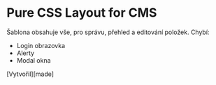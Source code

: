 Pure CSS Layout for CMS
========================

Šablona obsahuje vše, pro správu, přehled a editování položek.
Chybí:
- Login obrazovka
- Alerty
- Modal okna

[Vytvořil][made]

[pure]: http://tomasnahlovsky.com/
